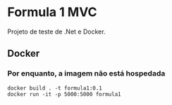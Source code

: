 # Formula 1 MVC

Projeto de teste de .Net e Docker.

## Docker

### Por enquanto, a imagem não está hospedada
```
docker build . -t formula1:0.1
docker run -it -p 5000:5000 formula1
```
